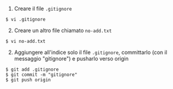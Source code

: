 1. Creare il file ```.gitignore```
```
$ vi .gitignore
```
2. Creare un altro file chiamato ```no-add.txt```
```
$ vi no-add.txt
``` 
2. Aggiungere all'indice solo il file ```.gitignore```, committarlo (con il messaggio "gitignore") e pusharlo verso origin
```
$ git add .gitignore
$ git commit -m "gitignore"
$ git push origin
```

